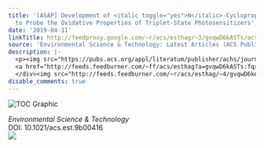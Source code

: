```yaml
---
title: '[ASAP] Development of <italic toggle="yes">N</italic>-Cyclopropylanilines
  to Probe the Oxidative Properties of Triplet-State Photosensitizers'
date: '2019-04-11'
linkTitle: http://feedproxy.google.com/~r/acs/esthag/~3/gvqwD6kASTs/acs.est.9b00416
source: 'Environmental Science & Technology: Latest Articles (ACS Publications)'
description: |-
  <p><img src="https://pubs.acs.org/appl/literatum/publisher/achs/journals/content/esthag/0/esthag.ahead-of-print/acs.est.9b00416/20190411/images/medium/es-2019-00416p_0007.gif" alt="TOC Graphic"/></p><div><cite>Environmental Science & Technology</cite></div><div>DOI: 10.1021/acs.est.9b00416</div><div class="feedflare">
  <a href="http://feeds.feedburner.com/~ff/acs/esthag?a=gvqwD6kASTs:fqxT8qxCSIY:yIl2AUoC8zA"><img src="http://feeds.feedburner.com/~ff/acs/esthag?d=yIl2AUoC8zA" border="0"></img></a>
  </div><img src="http://feeds.feedburner.com/~r/acs/esthag/~4/gvqwD6kASTs" height="1" width="1" ...
disable_comments: true
---
```

<p><img src="https://pubs.acs.org/appl/literatum/publisher/achs/journals/content/esthag/0/esthag.ahead-of-print/acs.est.9b00416/20190411/images/medium/es-2019-00416p_0007.gif" alt="TOC Graphic"/></p><div><cite>Environmental Science & Technology</cite></div><div>DOI: 10.1021/acs.est.9b00416</div><div class="feedflare">
<a href="http://feeds.feedburner.com/~ff/acs/esthag?a=gvqwD6kASTs:fqxT8qxCSIY:yIl2AUoC8zA"><img src="http://feeds.feedburner.com/~ff/acs/esthag?d=yIl2AUoC8zA" border="0"></img></a>
</div><img src="http://feeds.feedburner.com/~r/acs/esthag/~4/gvqwD6kASTs" height="1" width="1" ...